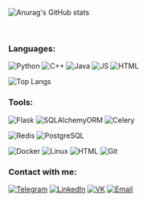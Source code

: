 ![Anurag's GitHub stats](https://github-readme-stats.vercel.app/api?username=st-a-novoseltcev&theme=github_dark&show_icons=true&count_private=true&custom_title=Hi%20there%20%f0%9f%91%8b)

<br/>

### Languages:
![Python](https://img.shields.io/badge/Python-1D334A?style=for-the-badge&logo=python&logoColor=yellowgreen) 
![C++](https://img.shields.io/badge/C++-1D334A?style=for-the-badge&logo=c%2b%2b&logoColor=blue) 
![Java](https://img.shields.io/badge/Java-1D334A?style=for-the-badge&logo=java&logoColor=6b593a) 
![JS](https://img.shields.io/badge/JavaScript-1D334A?style=for-the-badge&logo=javascript&)
![HTML](https://img.shields.io/badge/Html-1D334A?style=for-the-badge&logo=html5&) 

![Top Langs](https://github-readme-stats.vercel.app/api/top-langs/?username=st-a-novoseltcev&hide=verilog&theme=github_dark&langs_count=4&layout=compact&hide_title=true)
<br/>
### Tools:
![Flask](https://img.shields.io/badge/Flask-1D334A?style=for-the-badge&lfor-the-badgel&logo=flask&logoColor=orange)
![SQLAlchemyORM](https://img.shields.io/badge/SQLAlchemyORM-1D334A?style=for-the-badge&logo=amazondynamodb&logoColor=red)
![Celery](https://img.shields.io/badge/Celery-1D334A?style=for-the-badge&logo=celery&logoColor=green)

![Redis](https://img.shields.io/badge/redis-1D334A?style=for-the-badge&logo=redis&)
![PostgreSQL](https://img.shields.io/badge/PostgreSQL-1D334A?style=for-the-badge&logo=postgresql&)

![Docker](https://img.shields.io/badge/Docker-1D334A?style=for-the-badge&logo=docker&)
![Linux](https://img.shields.io/badge/Linux-1D334A?style=for-the-badge&logo=linux&)
![HTML](https://img.shields.io/badge/Html-1D334A?style=for-the-badge&logo=html5&) 
![Git](https://img.shields.io/badge/Git-1D334A?style=for-the-badge&logo=git&)
<br/>
### Contact with me:
[![Telegram](https://img.shields.io/badge/Telegram-1D334A?style=for-the-badge&logo=telegram)][telegram] 
[![LinkedIn](https://img.shields.io/badge/LinkedIn-1D334A?style=for-the-badge&logo=linkedin&logoColor=yellowgreen)][linkedin]
[![VK](https://img.shields.io/badge/VK-1D334A?style=for-the-badge&logo=vk&logoColor=07f)][vk]
[![Email](https://img.shields.io/badge/Email-1D334A?style=for-the-badge&logo=gmail&logoColor=07f)][email]


[vk]: https://vk.com/st.a.novoseltcev
[telegram]: https://t.me/st_a_novoseltcev
[linkedin]: https://linkedin.com/in/st-a-novoseltcev
[email]: mailto:st.a.novoseltcev@gmail.com
